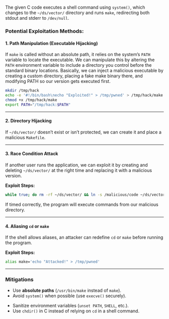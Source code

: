 The given C code executes a shell command using `system()`, which changes to the `~/ds/vector/` directory and runs `make`, redirecting both stdout and stderr to `/dev/null`.

### **Potential Exploitation Methods:**

#### **1. Path Manipulation (Executable Hijacking)**
If `make` is called without an absolute path, it relies on the system’s `PATH` variable to locate the executable. We can manipulate this by altering the `PATH` environment variable to include a directory you control before the standard binary locations.
Basically, we can inject a malicious executable by creating a custom directory, placing a fake make binary there, and modifying PATH so our version gets executed first.

```bash
mkdir /tmp/hack
echo -e '#!/bin/bash\necho "Exploited!" > /tmp/pwned' > /tmp/hack/make
chmod +x /tmp/hack/make
export PATH="/tmp/hack:$PATH"
```

---

#### **2. Directory Hijacking**
If `~/ds/vector/` doesn’t exist or isn’t protected, we can create it and place a malicious `Makefile`.

---

#### **3. Race Condition Attack**
If another user runs the application, we can exploit it by creating and deleting `~/ds/vector/` at the right time and replacing it with a malicious version.

**Exploit Steps:**
```bash
while true; do rm -rf ~/ds/vector/ && ln -s /malicious/code ~/ds/vector/; done
```
If timed correctly, the program will execute commands from our malicious directory.

---

#### **4. Aliasing `cd` or `make`**
If the shell allows aliases, an attacker can redefine `cd` or `make` before running the program.

**Exploit Steps:**
```bash
alias make='echo "Attacked!" > /tmp/pwned'
```

---

### **Mitigations**
- Use **absolute paths** (`/usr/bin/make` instead of `make`).
- Avoid `system()` when possible (use `execve()` securely). 
<!-- 
   - `system("command")` runs inside a shell (`/bin/sh -c "command"`).
   - An attacker can inject extra commands (like `"ls; rm -rf /"`).
   - `execv()` doesn't use a shell, so injection is impossible.
-->

- Sanitize environment variables (`unset PATH`, `SHELL`, etc.).
- Use `chdir()` in C instead of relying on `cd` in a shell command.

